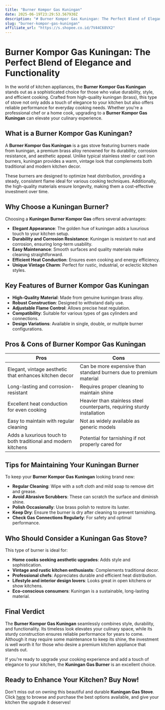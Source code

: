```yaml
---
title: "Burner Kompor Gas Kuningan"
date: 2025-06-19T23:29:53.567930Z
description: "# Burner Kompor Gas Kuningan: The Perfect Blend of Elegance and Functionality..."
slug: "burner-kompor-gas-kuningan"
affiliate_url: "https://s.shopee.co.id/7V44C68VX2"
---
```

# Burner Kompor Gas Kuningan: The Perfect Blend of Elegance and Functionality

In the world of kitchen appliances, the **Burner Kompor Gas Kuningan** stands out as a sophisticated choice for those who value durability, style, and efficient cooking. Crafted from high-quality kuningan (brass), this type of stove not only adds a touch of elegance to your kitchen but also offers reliable performance for everyday cooking needs. Whether you're a professional chef or a home cook, upgrading to a **Burner Kompor Gas Kuningan** can elevate your culinary experience.

## What is a Burner Kompor Gas Kuningan?

A **Burner Kompor Gas Kuningan** is a gas stove featuring burners made from kuningan, a premium brass alloy renowned for its durability, corrosion resistance, and aesthetic appeal. Unlike typical stainless steel or cast iron burners, kuningan provides a warm, vintage look that complements both traditional and modern kitchen decor.

These burners are designed to optimize heat distribution, providing a steady, consistent flame ideal for various cooking techniques. Additionally, the high-quality materials ensure longevity, making them a cost-effective investment over time.

## Why Choose a Kuningan Burner?

Choosing a **Kuningan Burner Kompor Gas** offers several advantages:

- **Elegant Appearance**: The golden hue of kuningan adds a luxurious touch to your kitchen setup.
- **Durability and Corrosion Resistance**: Kuningan is resistant to rust and corrosion, ensuring long-term usability.
- **Easy Maintenance**: Smooth surfaces and quality materials make cleaning straightforward.
- **Efficient Heat Conduction**: Ensures even cooking and energy efficiency.
- **Unique Vintage Charm**: Perfect for rustic, industrial, or eclectic kitchen styles.

## Key Features of Burner Kompor Gas Kuningan

- **High-Quality Material**: Made from genuine kuningan brass alloy.
- **Robust Construction**: Designed to withstand daily use.
- **Adjustable Flame Control**: Allows precise heat regulation.
- **Compatibility**: Suitable for various types of gas cylinders and connections.
- **Design Variations**: Available in single, double, or multiple burner configurations.

## Pros & Cons of Burner Kompor Gas Kuningan

| **Pros** | **Cons** |
|------------|--------------|
| Elegant, vintage aesthetic that enhances kitchen decor | Can be more expensive than standard burners due to premium material |
| Long-lasting and corrosion-resistant | Requires proper cleaning to maintain shine |
| Excellent heat conduction for even cooking | Heavier than stainless steel counterparts, requiring sturdy installation |
| Easy to maintain with regular cleaning | Not as widely available as generic models |
| Adds a luxurious touch to both traditional and modern kitchens | Potential for tarnishing if not properly cared for |

## Tips for Maintaining Your Kuningan Burner

To keep your **Burner Kompor Gas Kuningan** looking brand new:

- **Regular Cleaning**: Wipe with a soft cloth and mild soap to remove dirt and grease.
- **Avoid Abrasive Scrubbers**: These can scratch the surface and diminish shine.
- **Polish Occasionally**: Use brass polish to restore its luster.
- **Keep Dry**: Ensure the burner is dry after cleaning to prevent tarnishing.
- **Check Gas Connections Regularly**: For safety and optimal performance.

## Who Should Consider a Kuningan Gas Stove?

This type of burner is ideal for:

- **Home cooks seeking aesthetic upgrades**: Adds style and sophistication.
- **Vintage and rustic kitchen enthusiasts**: Complements traditional decor.
- **Professional chefs**: Appreciates durable and efficient heat distribution.
- **Lifestyle and interior design lovers**: Looks great in open kitchens or show kitchens.
- **Eco-conscious consumers**: Kuningan is a sustainable, long-lasting material.

## Final Verdict

The **Burner Kompor Gas Kuningan** seamlessly combines style, durability, and functionality. Its timeless look elevates your culinary space, while its sturdy construction ensures reliable performance for years to come. Although it may require some maintenance to keep its shine, the investment is well worth it for those who desire a premium kitchen appliance that stands out.

If you're ready to upgrade your cooking experience and add a touch of elegance to your kitchen, the **Kuningan Gas Burner** is an excellent choice.

## Ready to Enhance Your Kitchen? Buy Now!

Don't miss out on owning this beautiful and durable **Kuningan Gas Stove**. Click [here](https://s.shopee.co.id/7V44C68VX2) to browse and purchase the best options available, and give your kitchen the upgrade it deserves!